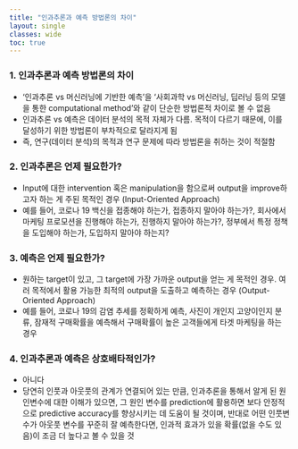 ```yaml
---
title: "인과추론과 예측 방법론의 차이"
layout: single
classes: wide
toc: true
---
```


### 1. 인과추론과 예측 방법론의 차이

* ‘인과추론 vs 머신러닝에 기반한 예측’을 ‘사회과학 vs 머신러닝, 딥러닝 등의 모델을 통한 computational method’와 같이 단순한 방법론적 차이로 볼 수 없음
* 인과추론 vs 예측은 데이터 분석의 목적 자체가 다름. 목적이 다르기 때문에, 이를 달성하기 위한 방법론이 부차적으로 달라지게 됨
* 즉, 연구(데이터 분석)의 목적과 연구 문제에 따라 방법론을 취하는 것이 적절함

### 2. 인과추론은 언제 필요한가? 

* Input에 대한 intervention 혹은 manipulation을 함으로써 output을 improve하고자 하는 게 주된 목적인 경우 (Input-Oriented Approach)
* 예를 들어, 코로나 19 백신을 접종해야 하는가, 접종하지 말아야 하는가?, 회사에서 마케팅 프로모션을 진행해야 하는가, 진행하지 말아야 하는가?, 정부에서 특정 정책을 도입해야 하는가, 도입하지 말아야 하는지? 

### 3. 예측은 언제 필요한가? 
* 원하는 target이 있고, 그 target에 가장 가까운 output을 얻는 게 목적인 경우. 여러 목적에서 활용 가능한 최적의 output을 도출하고 예측하는 경우 (Output-Oriented Approach) 
* 예를 들어, 코로나 19의 감염 추세를 정확하게 예측, 사진이 개인지 고양이인지 분류, 잠재적 구매확률을 예측해서 구매확률이 높은 고객들에게 타겟 마케팅을 하는 경우 

### 4. 인과추론과 예측은 상호배타적인가? 
* 아니다
* 당연히 인풋과 아웃풋의 관계가 연결되어 있는 만큼, 인과추론을 통해서 알게 된 원인변수에 대한 이해가 있으면, 그 원인 변수를 prediction에 활용하면 보다 안정적으로 predictive accuracy를 향상시키는 데 도움이 될 것이며, 반대로 어떤 인풋변수가 아웃풋 변수를 꾸준히 잘 예측한다면, 인과적 효과가 있을 확률(없을 수도 있음)이 조금 더 높다고 볼 수 있을 것







